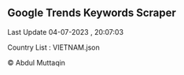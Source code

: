 

## Google Trends Keywords Scraper 
 
Last Update 04-07-2023 , 20:07:03

Country List :
VIETNAM.json



© Abdul Muttaqin 
